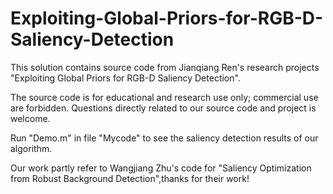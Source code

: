 # Exploiting-Global-Priors-for-RGB-D-Saliency-Detection
This solution contains source code from Jianqiang Ren's research projects 
"Exploiting Global Priors for RGB-D Saliency Detection".

The source code is for educational and research use only; commercial use are 
forbidden.
Questions directly related to our source code and project is welcome. 

Run "Demo.m" in file "Mycode" to see the saliency detection results of our algorithm.

Our work partly refer to Wangjiang Zhu's code for "Saliency Optimization from Robust Background Detection",thanks for their work! 

